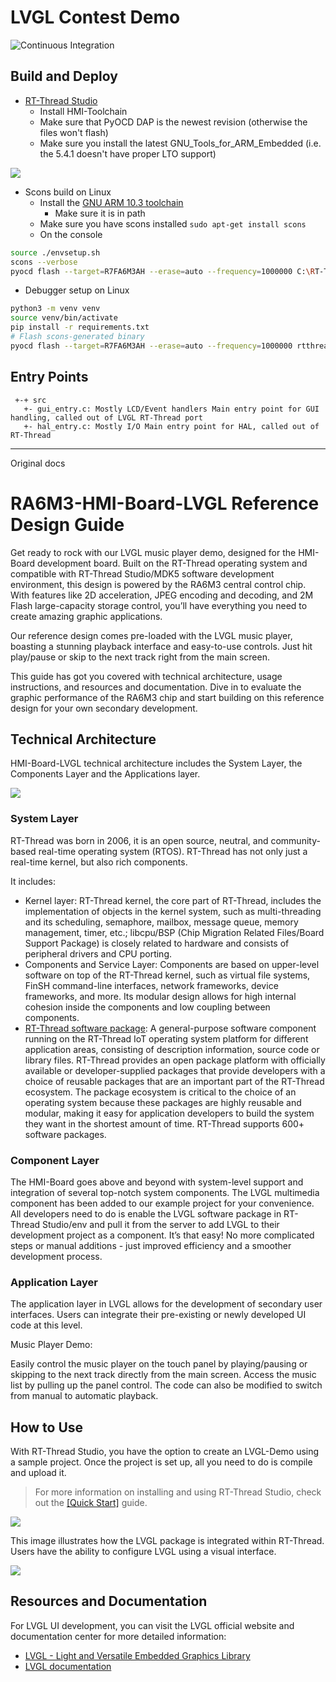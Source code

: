 # LVGL Contest Demo

![Continuous Integration](https://github.com/treideme/rtthread-roundtimer/actions/workflows/main.yml/badge.svg)

## Build and Deploy
 * [RT-Thread Studio](https://www.rt-thread.io/studio.html)
   * Install HMI-Toolchain
   * Make sure that PyOCD DAP is the newest revision (otherwise the files won't flash)
   * Make sure you install the latest GNU_Tools_for_ARM_Embedded (i.e. the 5.4.1 doesn't have proper LTO support)

![](docs/picture/required_items.jpg)

 * Scons build on Linux
   * Install the [GNU ARM 10.3 toolchain](https://developer.arm.com/-/media/Files/downloads/gnu-rm/10.3-2021.10/gcc-arm-none-eabi-10.3-2021.10-x86_64-linux.tar.bz2)
     * Make sure it is in path 
   * Make sure you have scons installed `sudo apt-get install scons`
   * On the console 
```bash
source ./envsetup.sh
scons --verbose
pyocd flash --target=R7FA6M3AH --erase=auto --frequency=1000000 C:\RT-ThreadStudio\workspace\rtthread-roundtimer\Debug\rtthread.bin
```

 * Debugger setup on Linux
```bash
python3 -m venv venv
source venv/bin/activate
pip install -r requirements.txt
# Flash scons-generated binary
pyocd flash --target=R7FA6M3AH --erase=auto --frequency=1000000 rtthread.hex
```

## Entry Points
```
 +-+ src
   +- gui_entry.c: Mostly LCD/Event handlers Main entry point for GUI handling, called out of LVGL RT-Thread port
   +- hal_entry.c: Mostly I/O Main entry point for HAL, called out of RT-Thread
```

----
Original docs

# RA6M3-HMI-Board-LVGL Reference Design Guide 

Get ready to rock with our LVGL music player demo, designed for the HMI-Board development board. Built on the RT-Thread operating system and compatible with RT-Thread Studio/MDK5 software development environment, this design is powered by the RA6M3 central control chip. With features like 2D acceleration, JPEG encoding and decoding, and 2M Flash large-capacity storage control, you’ll have everything you need to create amazing graphic applications.

Our reference design comes pre-loaded with the LVGL music player, boasting a stunning playback interface and easy-to-use controls. Just hit play/pause or skip to the next track right from the main screen.

This guide has got you covered with technical architecture, usage instructions, and resources and documentation. Dive in to evaluate the graphic performance of the RA6M3 chip and start building on this reference design for your own secondary development.

## Technical Architecture

HMI-Board-LVGL technical architecture includes the System Layer, the Components Layer and the Applications layer. 

![](docs/picture/lvgl/lvgl.png)

### System Layer

RT-Thread was born in 2006, it is an open source, neutral, and community-based real-time operating system (RTOS). RT-Thread has not only just a real-time kernel, but also rich components. 

It includes:

- Kernel layer: RT-Thread kernel, the core part of RT-Thread, includes the implementation of objects in the kernel system, such as multi-threading and its scheduling, semaphore, mailbox, message queue, memory management, timer, etc.; libcpu/BSP (Chip Migration Related Files/Board Support Package) is closely related to hardware and consists of peripheral drivers and CPU porting.
- Components and Service Layer: Components are based on upper-level software on top of the RT-Thread kernel, such as virtual file systems, FinSH command-line interfaces, network frameworks, device frameworks, and more. Its modular design allows for high internal cohesion inside the components and low coupling between components.
- [RT-Thread software package](https://packages.rt-thread.org/en/index.html): A general-purpose software component running on the RT-Thread IoT operating system platform for different application areas, consisting of description information, source code or library files. RT-Thread provides an open package platform with officially available or developer-supplied packages that provide developers with a choice of reusable packages that are an important part of the RT-Thread ecosystem. The package ecosystem is critical to the choice of an operating system because these packages are highly reusable and modular, making it easy for application developers to build the system they want in the shortest amount of time. RT-Thread supports 600+ software packages.

### Component Layer

The HMI-Board goes above and beyond with system-level support and integration of several top-notch system components. The LVGL multimedia component has been added to our example project for your convenience. All developers need to do is enable the LVGL software package in RT-Thread Studio/env and pull it from the server to add LVGL to their development project as a component. It’s that easy! No more complicated steps or manual additions - just improved efficiency and a smoother development process.

### Application Layer

The application layer in LVGL allows for the development of secondary user interfaces. Users can integrate their pre-existing or newly developed UI code at this level.

Music Player Demo:

Easily control the music player on the touch panel by playing/pausing or skipping to the next track directly from the main screen. Access the music list by pulling up the panel control. The code can also be modified to switch from manual to automatic playback.

## How to Use

With RT-Thread Studio, you have the option to create an LVGL-Demo using a sample project. Once the project is set up, all you need to do is compile and upload it.

> For more information on installing and using RT-Thread Studio, check out the [[Quick Start]](https://www.rt-thread.io/document/site/rtthread-studio/um/studio-user-manual/) guide.

![](docs/picture/lvgl/lvgl-1.png)

This image illustrates how the LVGL package is integrated within RT-Thread. Users have the ability to configure LVGL using a visual interface.

![](docs/picture/lvgl/lvgl-2.png)

## Resources and Documentation

For LVGL UI development, you can visit the LVGL official website and documentation center for more detailed information:

- [LVGL - Light and Versatile Embedded Graphics Library](https://lvgl.io/)
- [LVGL documentation](https://docs.lvgl.io/8.3/)
